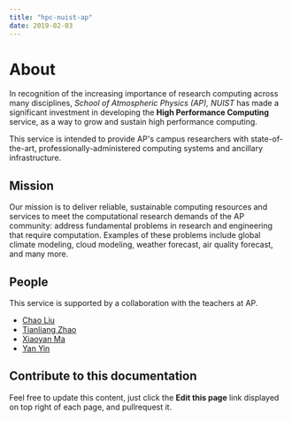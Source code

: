 ```yaml
---
title: "hpc-nuist-ap"
date: 2019-02-03
---
```


# About

In recognition of the increasing importance of research computing across many disciplines, *School of Atmospheric Physics (AP), NUIST* has made a significant investment in developing the **High Performance Computing** service, as a way to grow and sustain high performance computing.

This service is intended to provide AP's campus researchers with state-of-the-art, professionally-administered computing systems and ancillary infrastructure.

## Mission

Our mission is to deliver reliable, sustainable computing resources and services to meet the computational research demands of the AP community: address fundamental problems in research and engineering that require computation. Examples of these problems include global climate modeling, cloud modeling, weather forecast, air quality forecast, and many more.

## People

This service is supported by a collaboration with the teachers at AP.

- [Chao Liu](http://dqwl.nuist.edu.cn/liuchao)
- [Tianliang Zhao](http://dqwl.nuist.edu.cn/zhaotianliang)
- [Xiaoyan Ma](http://dqwl.nuist.edu.cn/maxiaoyan)
- [Yan Yin](http://dqwl.nuist.edu.cn/yinyan)

## Contribute to this documentation

Feel free to update this content, just click the **Edit this page** link displayed on top right of each page, and pullrequest it.